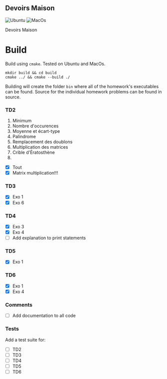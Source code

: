 ## Devoirs Maison

![Ubuntu](https://github.com/ejovo13/informatique-TD_dm/actions/workflows/Ubuntu.yml/badge.svg)
![MacOs](https://github.com/ejovo13/informatique-TD_dm/actions/workflows/Mac.yml/badge.svg)

Devoirs Maison

# Build 
Build using `cmake`. Tested on Ubuntu and MacOs.
```
mkdir build && cd build
cmake ../ && cmake --build ./
```
Building will create the folder `bin` where all of the homework's executables can be found. Source for the individual homework problems can be found in source.

### TD2
1. Minimum
2. Nombre d'occurences
3. Moyenne et écart-type
4. Palindrome
5. Remplacement des doublons
6. Multiplication des matrices
7. Crible d'Ératosthène
8. 
- [x] Tout
- [x] Matrix multiplication!!!

### TD3
- [x] Exo 1
- [x] Exo 6

### TD4
- [x] Exo 3
- [x] Exo 4
- [ ] Add explanation to print statements

### TD5
- [x] Exo 1

### TD6
- [x] Exo 1
- [x] Exo 4

### Comments
- [ ] Add documentation to all code

### Tests
Add a test suite for:
- [ ] TD2
- [ ] TD3
- [ ] TD4
- [ ] TD5
- [ ] TD6

